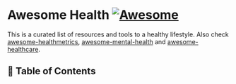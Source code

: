 # Awesome Health [![Awesome](https://cdn.rawgit.com/sindresorhus/awesome/d7305f38d29fed78fa85652e3a63e154dd8e8829/media/badge.svg)](https://github.com/sindresorhus/awesome)

This is a curated list of resources and tools to a healthy lifestyle. Also check [awesome-healthmetrics](https://github.com/leandromineti/awesome-healthmetrics), [awesome-mental-health](https://github.com/dreamingechoes/awesome-mental-health) and [awesome-healthcare](https://github.com/kakoni/awesome-healthcare).

## 📖 Table of Contents
